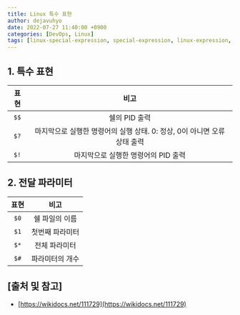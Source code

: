 ```yaml
---
title: Linux 특수 표현
author: dejavuhyo
date: 2022-07-27 11:40:00 +0900
categories: [DevOps, Linux]
tags: [linux-special-expression, special-expression, linux-expression, 리눅스-특수-표현, 특수-표현, 리눅스-표현]
---
```


## 1. 특수 표현

| 표현 | 비고 |
|:-----:|:-----:|
| `$$` | 쉘의 PID 출력 |
| `$?` | 마지막으로 실행한 명령어의 실행 상태. 0: 정상, 0이 아니면 오류 상태 출력 |
| `$!` | 마지막으로 실행한 명령어의 PID 출력 |


## 2. 전달 파라미터

| 표현 | 비고 |
|:-----:|:-----:|
| `$0` | 쉘 파일의 이름 |
| `$1` | 첫번째 파라미터 |
| `$*` | 전체 파라미터 |
| `$#` | 파라미터의 개수 |

## [출처 및 참고]
* [https://wikidocs.net/111729](https://wikidocs.net/111729)
